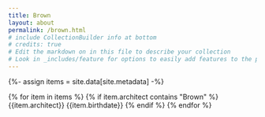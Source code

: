 ```yaml
---
title: Brown
layout: about
permalink: /brown.html
# include CollectionBuilder info at bottom
# credits: true
# Edit the markdown on in this file to describe your collection
# Look in _includes/feature for options to easily add features to the page
---
```


{%- assign items = site.data[site.metadata] -%}

{% for item in items %}
{% if item.architect contains "Brown" %}
{{item.architect}}
{{item.birthdate}}
{% endif %}
{% endfor %}